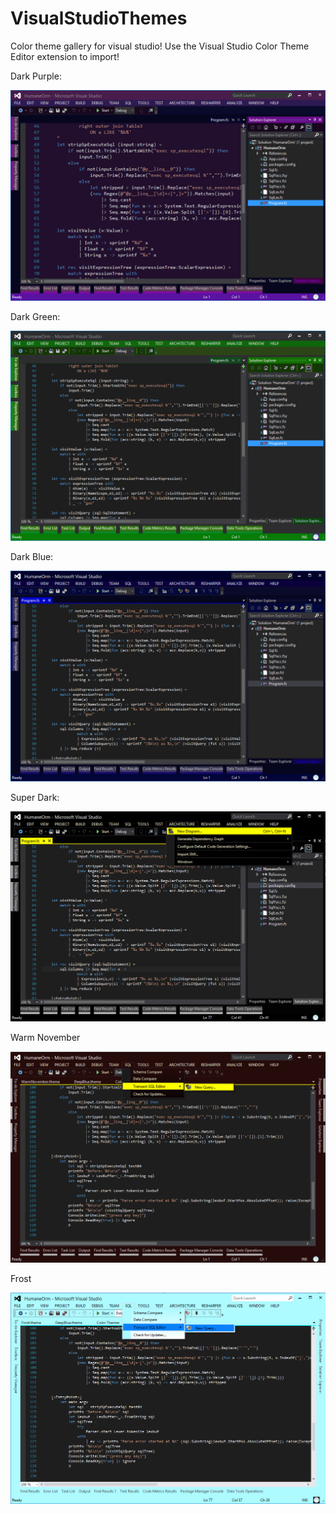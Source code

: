 VisualStudioThemes
==================

Color theme gallery for visual studio!
Use the Visual Studio Color Theme Editor extension to import!

Dark Purple:

![dark purple](DarkPurple.png)

Dark Green:

![darkgreen](DarkGreen.png)

Dark Blue:

![darkblue](DarkBlue.png)

Super Dark:

![superdark](SuperDark.png)

Warm November

![warmnovember](WarmNovember.png)

Frost

![frost](Frost.png)

